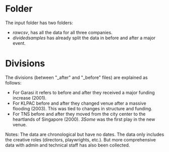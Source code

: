 # Folder

The input folder has two folders:
- *rawcsv*, has all the data for all three companies.
- *dividedsamples* has already split the data in before and after a major event. 

# Divisions

The divisions (between "\_after" and "\_before" files) are explained as follows:

- For Garasi it refers to before and after they received a major funding increase (2001). 
- For KLPAC before and after they changed venue after a massive flooding (2003). This was tied to changes in structure and funding. 
- For TNS before and after they moved from the city center to the heartlands of Singapore (2000). _3Some_ was the first play in the new venue. 

Notes:
The data are chronological but have no dates.
The data only includes the creative roles (directors, playwrights, etc.). But more comprehensive data with admin and technical staff has also been collected.


